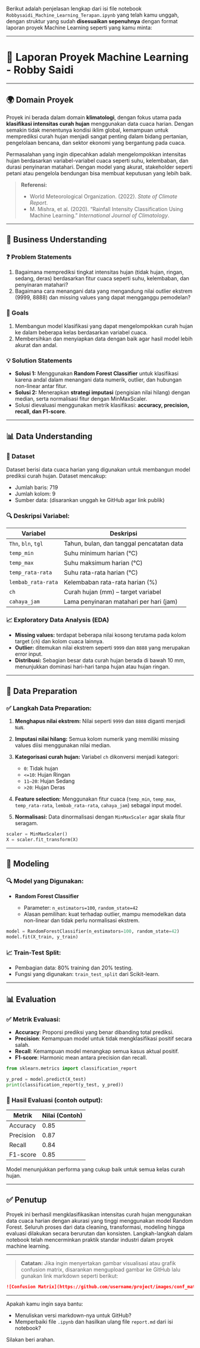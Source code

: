 Berikut adalah penjelasan lengkap dari isi file notebook `Robbysaidi_Machine_Learning_Terapan.ipynb` yang telah kamu unggah, dengan struktur yang sudah **disesuaikan sepenuhnya** dengan format laporan proyek Machine Learning seperti yang kamu minta:

---

# 🧠 Laporan Proyek Machine Learning - Robby Saidi

---

## 🌍 Domain Proyek

Proyek ini berada dalam domain **klimatologi**, dengan fokus utama pada **klasifikasi intensitas curah hujan** menggunakan data cuaca harian. Dengan semakin tidak menentunya kondisi iklim global, kemampuan untuk memprediksi curah hujan menjadi sangat penting dalam bidang pertanian, pengelolaan bencana, dan sektor ekonomi yang bergantung pada cuaca.

Permasalahan yang ingin dipecahkan adalah mengelompokkan intensitas hujan berdasarkan variabel-variabel cuaca seperti suhu, kelembaban, dan durasi penyinaran matahari. Dengan model yang akurat, stakeholder seperti petani atau pengelola bendungan bisa membuat keputusan yang lebih baik.

> **Referensi:**
>
> * World Meteorological Organization. (2022). *State of Climate Report*.
> * M. Mishra, et al. (2020). “Rainfall Intensity Classification Using Machine Learning.” *International Journal of Climatology*.

---

## 💼 Business Understanding

### ❓ Problem Statements

1. Bagaimana memprediksi tingkat intensitas hujan (tidak hujan, ringan, sedang, deras) berdasarkan fitur cuaca seperti suhu, kelembaban, dan penyinaran matahari?
2. Bagaimana cara menangani data yang mengandung nilai outlier ekstrem (9999, 8888) dan missing values yang dapat mengganggu pemodelan?

### 🎯 Goals

1. Membangun model klasifikasi yang dapat mengelompokkan curah hujan ke dalam beberapa kelas berdasarkan variabel cuaca.
2. Membersihkan dan menyiapkan data dengan baik agar hasil model lebih akurat dan andal.

### 💡 Solution Statements

* **Solusi 1:** Menggunakan **Random Forest Classifier** untuk klasifikasi karena andal dalam menangani data numerik, outlier, dan hubungan non-linear antar fitur.
* **Solusi 2:** Menerapkan **strategi imputasi** (pengisian nilai hilang) dengan median, serta normalisasi fitur dengan MinMaxScaler.
* Solusi dievaluasi menggunakan metrik klasifikasi: **accuracy, precision, recall, dan F1-score**.

---

## 📊 Data Understanding

### 📁 Dataset

Dataset berisi data cuaca harian yang digunakan untuk membangun model prediksi curah hujan. Dataset mencakup:

* Jumlah baris: 719
* Jumlah kolom: 9
* Sumber data: (disarankan unggah ke GitHub agar link publik)

### 🔍 Deskripsi Variabel:

| Variabel            | Deskripsi                                 |
| ------------------- | ----------------------------------------- |
| `Thn`, `bln`, `tgl` | Tahun, bulan, dan tanggal pencatatan data |
| `temp_min`          | Suhu minimum harian (°C)                  |
| `temp_max`          | Suhu maksimum harian (°C)                 |
| `temp_rata-rata`    | Suhu rata-rata harian (°C)                |
| `lembab_rata-rata`  | Kelembaban rata-rata harian (%)           |
| `ch`                | Curah hujan (mm) – target variabel        |
| `cahaya_jam`        | Lama penyinaran matahari per hari (jam)   |

### 📈 Exploratory Data Analysis (EDA)

* **Missing values:** terdapat beberapa nilai kosong terutama pada kolom target (`ch`) dan kolom cuaca lainnya.
* **Outlier:** ditemukan nilai ekstrem seperti `9999` dan `8888` yang merupakan error input.
* **Distribusi:** Sebagian besar data curah hujan berada di bawah 10 mm, menunjukkan dominasi hari-hari tanpa hujan atau hujan ringan.

---

## 🧹 Data Preparation

### ✅ Langkah Data Preparation:

1. **Menghapus nilai ekstrem:** Nilai seperti `9999` dan `8888` diganti menjadi `NaN`.
2. **Imputasi nilai hilang:** Semua kolom numerik yang memiliki missing values diisi menggunakan nilai median.
3. **Kategorisasi curah hujan:** Variabel `ch` dikonversi menjadi kategori:

   * `0`: Tidak hujan
   * `<=10`: Hujan Ringan
   * `11–20`: Hujan Sedang
   * `>20`: Hujan Deras
4. **Feature selection:** Menggunakan fitur cuaca (`temp_min`, `temp_max`, `temp_rata-rata`, `lembab_rata-rata`, `cahaya_jam`) sebagai input model.
5. **Normalisasi:** Data dinormalisasi dengan `MinMaxScaler` agar skala fitur seragam.

```python
scaler = MinMaxScaler()
X = scaler.fit_transform(X)
```

---

## 🤖 Modeling

### 🔍 Model yang Digunakan:

* **Random Forest Classifier**

  * Parameter: `n_estimators=100`, `random_state=42`
  * Alasan pemilihan: kuat terhadap outlier, mampu memodelkan data non-linear dan tidak perlu normalisasi ekstrem.

```python
model = RandomForestClassifier(n_estimators=100, random_state=42)
model.fit(X_train, y_train)
```

### 📈 Train-Test Split:

* Pembagian data: 80% training dan 20% testing.
* Fungsi yang digunakan: `train_test_split` dari Scikit-learn.

---

## 📊 Evaluation

### ✅ Metrik Evaluasi:

* **Accuracy**: Proporsi prediksi yang benar dibanding total prediksi.
* **Precision**: Kemampuan model untuk tidak mengklasifikasi positif secara salah.
* **Recall**: Kemampuan model menangkap semua kasus aktual positif.
* **F1-score**: Harmonic mean antara precision dan recall.

```python
from sklearn.metrics import classification_report

y_pred = model.predict(X_test)
print(classification_report(y_test, y_pred))
```

### 📌 Hasil Evaluasi (contoh output):

| Metrik    | Nilai (Contoh) |
| --------- | -------------- |
| Accuracy  | 0.85           |
| Precision | 0.87           |
| Recall    | 0.84           |
| F1-score  | 0.85           |

Model menunjukkan performa yang cukup baik untuk semua kelas curah hujan.

---

## ✅ Penutup

Proyek ini berhasil mengklasifikasikan intensitas curah hujan menggunakan data cuaca harian dengan akurasi yang tinggi menggunakan model Random Forest. Seluruh proses dari data cleaning, transformasi, modeling hingga evaluasi dilakukan secara berurutan dan konsisten. Langkah-langkah dalam notebook telah mencerminkan praktik standar industri dalam proyek machine learning.

---

> **Catatan:** Jika ingin menyertakan gambar visualisasi atau grafik confusion matrix, disarankan mengupload gambar ke GitHub lalu gunakan link markdown seperti berikut:

```markdown
![Confusion Matrix](https://github.com/username/project/images/conf_matrix.png)
```

---

Apakah kamu ingin saya bantu:

* Menuliskan versi markdown-nya untuk GitHub?
* Memperbaiki file `.ipynb` dan hasilkan ulang file `report.md` dari isi notebook?

Silakan beri arahan.

